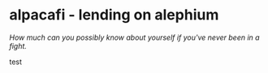 # alpacafi - lending on alephium
<i> How much can you possibly know about yourself if you've never been in a fight. </i>

test



